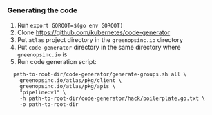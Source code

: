 ### Generating the code

1. Run `export GOROOT=$(go env GOROOT)`
2. Clone https://github.com/kubernetes/code-generator
3. Put `atlas` project directory in the `greenopsinc.io` directory
4. Put `code-generator` directory in the same directory where `greenopsinc.io` is
5. Run code generation script:
```shell
  path-to-root-dir/code-generator/generate-groups.sh all \
    greenopsinc.io/atlas/pkg/client \
    greenopsinc.io/atlas/pkg/apis \
    "pipeline:v1" \ 
    -h path-to-root-dir/code-generator/hack/boilerplate.go.txt \ 
    -o path-to-root-dir
```
